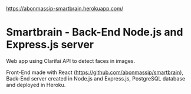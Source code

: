 https://abonmassip-smartbrain.herokuapp.com/

# Smartbrain - Back-End Node.js and Express.js server
Web app using Clarifai API to detect faces in images. 

Front-End made with React (https://github.com/abonmassip/smartbrain), Back-End server created in Node.js and Express.js, PostgreSQL database and deployed in Heroku.